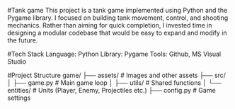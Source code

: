 #Tank game
This project is a tank game implemented using Python and the Pygame library. I focused on building tank movement, control, and shooting mechanics. Rather than aiming for quick completion, I invested time in designing a modular codebase that would be easy to expand and modify in the future.

#Tech Stack
Language: Python
Library: Pygame
Tools: Github, MS Visual Studio

#Project Structure
game/
├── assets/ # Images and other assets
├── src/ 
│ ├── game.py # Main game loop
│ ├── utils/ # Shared functions
│ └── entities/ # Units (Player, Enemy, Projectiles etc.)
├── config.py # Game settings
